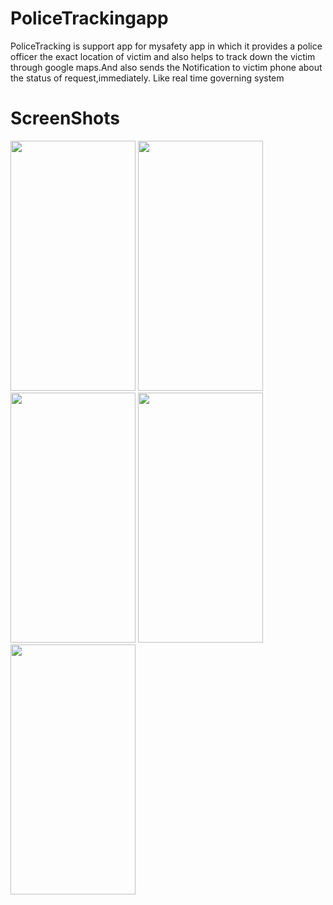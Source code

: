 # PoliceTrackingapp
PoliceTracking is support app for mysafety app in which it provides a police officer the exact location of victim
and also helps to track down the victim through google maps.And also sends the Notification to victim phone about the status 
of request,immediately. Like real time governing system
# ScreenShots
<img src="https://user-images.githubusercontent.com/26144019/42171057-e46a9bc2-7e35-11e8-926d-cd7786fa5e30.jpg" width="200" height="400">

<img src="https://user-images.githubusercontent.com/26144019/42171153-2e3cbc80-7e36-11e8-8b7a-71c4a864fabb.png"  width="200" height="400">


<img src="https://user-images.githubusercontent.com/26144019/42171239-687b134c-7e36-11e8-898f-f7e47d5f3b16.jpg"  width="200" height="400">


<img src="https://user-images.githubusercontent.com/26144019/42171286-86104576-7e36-11e8-83f3-bd33de87cfd5.png"  width="200" height="400">

<img src="https://user-images.githubusercontent.com/26144019/42171308-90deff10-7e36-11e8-9cee-da6c0733fc17.png"  width="200" height="400">


